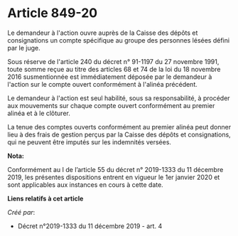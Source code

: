# Article 849-20

Le demandeur à l'action ouvre auprès de la Caisse des dépôts et consignations un compte spécifique au groupe des personnes
lésées défini par le juge.

Sous réserve de l'article 240 du décret n° 91-1197 du 27 novembre 1991, toute somme reçue au titre des articles 68 et 74 de
la loi du 18 novembre 2016 susmentionnée est immédiatement déposée par le demandeur à l'action sur le compte ouvert
conformément à l'alinéa précédent.

Le demandeur à l'action est seul habilité, sous sa responsabilité, à procéder aux mouvements sur chaque compte ouvert
conformément au premier alinéa et à le clôturer.

La tenue des comptes ouverts conformément au premier alinéa peut donner lieu à des frais de gestion perçus par la Caisse des
dépôts et consignations, qui ne peuvent être imputés sur les indemnités versées.

**Nota:**

Conformément au I de l’article 55 du décret n° 2019-1333 du 11 décembre 2019, les présentes dispositions entrent en vigueur
le 1er janvier 2020 et sont applicables aux instances en cours à cette date.

**Liens relatifs à cet article**

_Créé par_:

  - Décret n°2019-1333 du 11 décembre 2019 - art. 4
